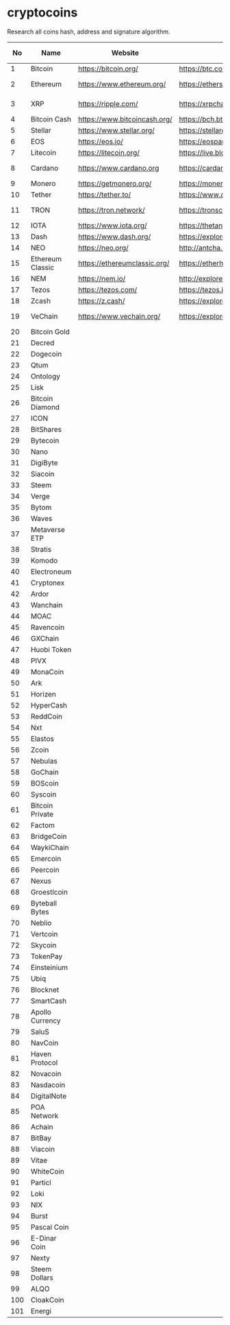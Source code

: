 # cryptocoins
Research all coins hash, address and signature algorithm.

| No | Name | Website | Explorer | Source code | Signature | Sig2 | Hash | Address | Address format | bip44 | testnet rpc | example | reference |
|-----|------------------|------------------------------|--------------------------------------|-------------------------------------|---------------------|--------------------|----------------|----------------------------------------------------------------------------------------------------------|----------------|-------|--------------------------------------------------------|---------|-----------------------------------------------------------------------------------------------------------------------------------|
| 1 | Bitcoin | https://bitcoin.org/ | https://btc.com/ | https://github.com/bitcoin/bitcoin | ECDSA/secp256k1 |  | SHA256 | 137H4GbcDz3e3DS9ADDbee4wa1GHHdcEnW | base58 |  |  |  |  |
| 2 | Ethereum | https://www.ethereum.org/ | https://etherscan.io/ | https://github.com/ethereum/ | ECDSA/secp256k1 |  | SHA3-keccak256 | 0x0bDcBCbB9B0aCA3EAEE7a94A4fb5FB0f16681e2f | hex |  |  |  |  |
| 3 | XRP | https://ripple.com/ | https://xrpcharts.ripple.com/#/ | https://github.com/ripple | ECDSA/secp256k1 | ED25519/Curve25519 | SHA256 | rUnpzXPagSPLE2CbTsxa5Ey2xGy62PmDem | base58 |  | https://developers.ripple.com/xrp-test-net-faucet.html |  |  |
| 4 | Bitcoin Cash | https://www.bitcoincash.org/ | https://bch.btc.com/ | https://github.com/bitcoincashorg/ | ECDSA/secp256k1 |  | SHA256 | 1MSh2kijYoZr4cHAVQiNSrYDzZcMhjUYk1 | base58 |  |  |  |  |
| 5 | Stellar | https://www.stellar.org/ | https://stellarchain.io/ | https://github.com/stellar/ | ED25519/Curve25519 |  | SHA256 | GAI3GJ2Q3B35AOZJ36C4ANE3HSS4NK7WI6DNO4ZSHRAX6NG7BMX6VJER |  |  |  |  |  |
| 6 | EOS | https://eos.io/ | https://eospark.com/ | https://github.com/eosio | ECDSA/secp256k1 |  | SHA256 | EOS6MRyAjQq8ud7hVNYcfnVPJqcVpscN5So8BhtHuGYqET5GDW5CV |  |  |  |  |  |
| 7 | Litecoin | https://litecoin.org/ | https://live.blockcypher.com/ltc/ | https://github.com/litecoin-project | ECDSA/secp256k1 |  | SHA256 | LS3L3ThLEyuMWHkDts9BgXseu1byLgbpDw |  |  |  |  |  |
| 8 | Cardano | https://www.cardano.org | https://cardanoexplorer.com/ | https://github.com/input-output-hk | ED25519/Curve25519 |  | Blake2b-224 | DdzFFzCqrhshvNLoWJi1uYoRoHYPDJrv1gzd4CGgKSYHWiqbK8RDiWwnSp9iTwpFENBeRbtJ5dLQURouHntANNKQLAfUsPBRWT3pWj5r | base58 |  |  |  |  |
| 9 | Monero | https://getmonero.org/ | https://moneroblocks.info/ | https://github.com/monero-project |  |  |  | 49Jt4tzbvZ5PyEMub6tNDGKP4zxogN9t1VACVWgTEcMwhtCGjxrDyt5XCDHG6XpA2U1uWsnsyKYdrL25Vp6y2pou2bdboCZ |  |  |  |  |  |
| 10 | Tether | https://tether.to/ | https://www.omniexplorer.info/ | https://github.com/OmniLayer/ | ECDSA/secp256k1 |  | SHA256 | 18KmBuZVAK9qMq38gm5DwFkZ7asvuhGyFT |  |  |  |  |  |
| 11 | TRON | https://tron.network/ | https://tronscan.org | https://github.com/tronprotocol | ECDSA/secp256k1 |  | SHA3-keccak256 | TMYcx6eoRXnePKT1jVn25ZNeMNJ6828HWk |  |  |  |  | https://github.com/tronprotocol/Documentation/blob/master/English_Documentation/Procedures_of_transaction_signature_generation.md |
| 12 | IOTA | https://www.iota.org/ | https://thetangle.org/live | https://github.com/iotaledger | Winternitz one-time |  | keccak384 | JJYINSNHNLDVI9P9HITKMSKJKMXTKDVIULWRCFCBNPEKMYBD9DLSKHMNIYZBSBQFLIYRBSC9ZXDJAESMCVTYQPQDRY |  |  |  |  | https://iota.readme.io/docs/seeds-private-keys-and-accounts |
| 13 | Dash | https://www.dash.org/ | https://explorer.dash.org/chain/Dash | https://github.com/dashpay/ | ECDSA/secp256k1 |  | SHA256 | Xubdr2uaECHfyhVBnAoPCX4dxv14yR3W4d |  |  |  |  |  |
| 14 | NEO | https://neo.org/ | http://antcha.in/ | https://github.com/neo-project | ECDSA/secp256r1 |  |  | AKCbHhCf3Sq9qeCm8n2nmhGdgMuTDrEhmK |  |  |  |  | https://github.com/neo-project/neo/blob/master/neo/Wallets/KeyPair.cs |
| 15 | Ethereum Classic | https://ethereumclassic.org/ | https://etherhub.io/home | https://github.com/ethereumproject | ECDSA/secp256k1 |  | SHA3-keccak256 | 0x18489e2a517b22348f20343b7386b6a81d5261c4 |  |  |  |  |  |
| 16 | NEM | https://nem.io/ | http://explorer.nemchina.com | https://github.com/NemProject | ED25519/Curve25519 |  |  | NDNBRZZ3VZGZ626NFVL357APEYACNL6NMTRKTF5W |  |  |  |  | https://nem.io/wp-content/themes/nem/files/NEM_techRef.pdf |
| 17 | Tezos | https://tezos.com/ | https://tezos.id | https://gitlab.com/tezos/tezos |  |  |  | tz1bZ8vsMAXmaWEV7FRnyhcuUs2fYMaQ6Hkk |  |  |  |  |  |
| 18 | Zcash | https://z.cash/ | https://explorer.zcha.in/ | https://github.com/zcash/ | ECDSA/secp256k1 | ED25519/Curve25519 |  | t1aZ2DGuiokCxHVfb4cGQqXghxy9hUpE6xQ |  |  |  |  |  |
| 19 | VeChain | https://www.vechain.org/ | https://explore.veforge.com/ | https://github.com/vechain/ | ECDSA/secp256k1 |  | SHA3-keccak256 | 0xdde1C7AD4Cca5672a5c6DB767B7ed79794bF7ca8 |  |  |  |  |  |
| 20 | Bitcoin Gold |  |  |  |  |  |  |  |  |  |  |  |  |
| 21 | Decred |  |  |  |  |  |  |  |  |  |  |  |  |
| 22 | Dogecoin |  |  |  |  |  |  |  |  |  |  |  |  |
| 23 | Qtum |  |  |  |  |  |  |  |  |  |  |  |  |
| 24 | Ontology |  |  |  |  |  |  |  |  |  |  |  |  |
| 25 | Lisk |  |  |  |  |  |  |  |  |  |  |  |  |
| 26 | Bitcoin Diamond |  |  |  |  |  |  |  |  |  |  |  |  |
| 27 | ICON |  |  |  |  |  |  |  |  |  |  |  |  |
| 28 | BitShares |  |  |  |  |  |  |  |  |  |  |  |  |
| 29 | Bytecoin |  |  |  |  |  |  |  |  |  |  |  |  |
| 30 | Nano |  |  |  |  |  |  |  |  |  |  |  |  |
| 31 | DigiByte |  |  |  |  |  |  |  |  |  |  |  |  |
| 32 | Siacoin |  |  |  |  |  |  |  |  |  |  |  |  |
| 33 | Steem |  |  |  |  |  |  |  |  |  |  |  |  |
| 34 | Verge |  |  |  |  |  |  |  |  |  |  |  |  |
| 35 | Bytom |  |  |  |  |  |  |  |  |  |  |  |  |
| 36 | Waves |  |  |  |  |  |  |  |  |  |  |  |  |
| 37 | Metaverse ETP |  |  |  |  |  |  |  |  |  |  |  |  |
| 38 | Stratis |  |  |  |  |  |  |  |  |  |  |  |  |
| 39 | Komodo |  |  |  |  |  |  |  |  |  |  |  |  |
| 40 | Electroneum |  |  |  |  |  |  |  |  |  |  |  |  |
| 41 | Cryptonex |  |  |  |  |  |  |  |  |  |  |  |  |
| 42 | Ardor |  |  |  |  |  |  |  |  |  |  |  |  |
| 43 | Wanchain |  |  |  |  |  |  |  |  |  |  |  |  |
| 44 | MOAC |  |  |  |  |  |  |  |  |  |  |  |  |
| 45 | Ravencoin |  |  |  |  |  |  |  |  |  |  |  |  |
| 46 | GXChain |  |  |  |  |  |  |  |  |  |  |  |  |
| 47 | Huobi Token |  |  |  |  |  |  |  |  |  |  |  |  |
| 48 | PIVX |  |  |  |  |  |  |  |  |  |  |  |  |
| 49 | MonaCoin |  |  |  |  |  |  |  |  |  |  |  |  |
| 50 | Ark |  |  |  |  |  |  |  |  |  |  |  |  |
| 51 | Horizen |  |  |  |  |  |  |  |  |  |  |  |  |
| 52 | HyperCash |  |  |  |  |  |  |  |  |  |  |  |  |
| 53 | ReddCoin |  |  |  |  |  |  |  |  |  |  |  |  |
| 54 | Nxt |  |  |  |  |  |  |  |  |  |  |  |  |
| 55 | Elastos |  |  |  |  |  |  |  |  |  |  |  |  |
| 56 | Zcoin |  |  |  |  |  |  |  |  |  |  |  |  |
| 57 | Nebulas |  |  |  |  |  |  |  |  |  |  |  |  |
| 58 | GoChain |  |  |  |  |  |  |  |  |  |  |  |  |
| 59 | BOScoin |  |  |  |  |  |  |  |  |  |  |  |  |
| 60 | Syscoin |  |  |  |  |  |  |  |  |  |  |  |  |
| 61 | Bitcoin Private |  |  |  |  |  |  |  |  |  |  |  |  |
| 62 | Factom |  |  |  |  |  |  |  |  |  |  |  |  |
| 63 | BridgeCoin |  |  |  |  |  |  |  |  |  |  |  |  |
| 64 | WaykiChain |  |  |  |  |  |  |  |  |  |  |  |  |
| 65 | Emercoin |  |  |  |  |  |  |  |  |  |  |  |  |
| 66 | Peercoin |  |  |  |  |  |  |  |  |  |  |  |  |
| 67 | Nexus |  |  |  |  |  |  |  |  |  |  |  |  |
| 68 | Groestlcoin |  |  |  |  |  |  |  |  |  |  |  |  |
| 69 | Byteball Bytes |  |  |  |  |  |  |  |  |  |  |  |  |
| 70 | Neblio |  |  |  |  |  |  |  |  |  |  |  |  |
| 71 | Vertcoin |  |  |  |  |  |  |  |  |  |  |  |  |
| 72 | Skycoin |  |  |  |  |  |  |  |  |  |  |  |  |
| 73 | TokenPay |  |  |  |  |  |  |  |  |  |  |  |  |
| 74 | Einsteinium |  |  |  |  |  |  |  |  |  |  |  |  |
| 75 | Ubiq |  |  |  |  |  |  |  |  |  |  |  |  |
| 76 | Blocknet |  |  |  |  |  |  |  |  |  |  |  |  |
| 77 | SmartCash |  |  |  |  |  |  |  |  |  |  |  |  |
| 78 | Apollo Currency |  |  |  |  |  |  |  |  |  |  |  |  |
| 79 | SaluS |  |  |  |  |  |  |  |  |  |  |  |  |
| 80 | NavCoin |  |  |  |  |  |  |  |  |  |  |  |  |
| 81 | Haven Protocol |  |  |  |  |  |  |  |  |  |  |  |  |
| 82 | Novacoin |  |  |  |  |  |  |  |  |  |  |  |  |
| 83 | Nasdacoin |  |  |  |  |  |  |  |  |  |  |  |  |
| 84 | DigitalNote |  |  |  |  |  |  |  |  |  |  |  |  |
| 85 | POA Network |  |  |  |  |  |  |  |  |  |  |  |  |
| 86 | Achain |  |  |  |  |  |  |  |  |  |  |  |  |
| 87 | BitBay |  |  |  |  |  |  |  |  |  |  |  |  |
| 88 | Viacoin |  |  |  |  |  |  |  |  |  |  |  |  |
| 89 | Vitae |  |  |  |  |  |  |  |  |  |  |  |  |
| 90 | WhiteCoin |  |  |  |  |  |  |  |  |  |  |  |  |
| 91 | Particl |  |  |  |  |  |  |  |  |  |  |  |  |
| 92 | Loki |  |  |  |  |  |  |  |  |  |  |  |  |
| 93 | NIX |  |  |  |  |  |  |  |  |  |  |  |  |
| 94 | Burst |  |  |  |  |  |  |  |  |  |  |  |  |
| 95 | Pascal Coin |  |  |  |  |  |  |  |  |  |  |  |  |
| 96 | E-Dinar Coin |  |  |  |  |  |  |  |  |  |  |  |  |
| 97 | Nexty |  |  |  |  |  |  |  |  |  |  |  |  |
| 98 | Steem Dollars |  |  |  |  |  |  |  |  |  |  |  |  |
| 99 | ALQO |  |  |  |  |  |  |  |  |  |  |  |  |
| 100 | CloakCoin |  |  |  |  |  |  |  |  |  |  |  |  |
| 101 | Energi |  |  |  |  |  |  |  |  |  |  |  |  |

